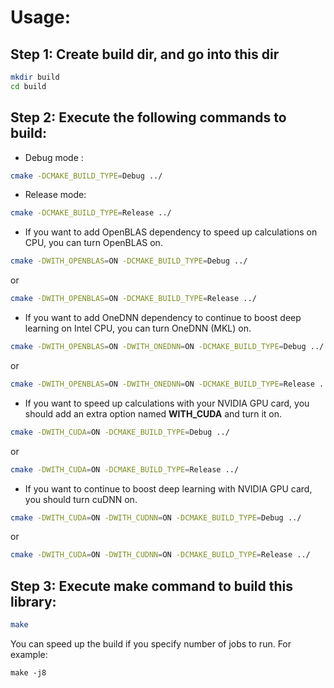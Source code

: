 # Usage:

## Step 1: Create build dir, and go into this dir

```sh
mkdir build
cd build

```


## Step 2: Execute the following commands to build:

- Debug mode :

```sh
cmake -DCMAKE_BUILD_TYPE=Debug ../

```

- Release mode:

```sh
cmake -DCMAKE_BUILD_TYPE=Release ../

```

- If you want to add OpenBLAS dependency to speed up calculations on CPU, you can turn OpenBLAS on.

```sh
cmake -DWITH_OPENBLAS=ON -DCMAKE_BUILD_TYPE=Debug ../
```

or

```sh
cmake -DWITH_OPENBLAS=ON -DCMAKE_BUILD_TYPE=Release ../
```

- If you want to add OneDNN dependency to continue to boost deep learning on Intel CPU, you can turn OneDNN (MKL) on.

```sh
cmake -DWITH_OPENBLAS=ON -DWITH_ONEDNN=ON -DCMAKE_BUILD_TYPE=Debug ../
```

or

```sh
cmake -DWITH_OPENBLAS=ON -DWITH_ONEDNN=ON -DCMAKE_BUILD_TYPE=Release ../
```

- If you want to speed up calculations with your NVIDIA GPU card, you should add an extra option named **WITH_CUDA** and turn it on.

```sh
cmake -DWITH_CUDA=ON -DCMAKE_BUILD_TYPE=Debug ../
```

or

```sh
cmake -DWITH_CUDA=ON -DCMAKE_BUILD_TYPE=Release ../
```

- If you want to continue to boost deep learning with NVIDIA GPU card, you should turn cuDNN on.

```sh
cmake -DWITH_CUDA=ON -DWITH_CUDNN=ON -DCMAKE_BUILD_TYPE=Debug ../
```

or

```sh
cmake -DWITH_CUDA=ON -DWITH_CUDNN=ON -DCMAKE_BUILD_TYPE=Release ../
```

## Step 3: Execute make command to build this library:

```sh
make
```
You can speed up the build if you specify number of jobs to run.
For example:

```
make -j8
```
